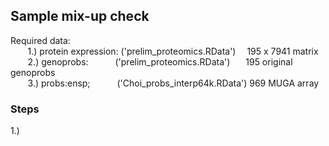 ## Sample mix-up check

Required data:<br />
&nbsp;&nbsp;&nbsp;&nbsp;&nbsp;&nbsp; 1.) protein expression: ('prelim_proteomics.RData')&ensp;&ensp;    195 x 7941 matrix <br />
&nbsp;&nbsp;&nbsp;&nbsp;&nbsp;&nbsp; 2.) genoprobs: &ensp;&ensp;&ensp;&ensp;&ensp;&nbsp;('prelim_proteomics.RData')&ensp;&ensp;&ensp;    195 original genoprobs <br />
&nbsp;&nbsp;&nbsp;&nbsp;&nbsp;&nbsp; 3.) probs:ensp;&ensp;&ensp;&ensp;&ensp;&ensp;&nbsp;&nbsp;('Choi_probs_interp64k.RData') 969 MUGA array <br />
    
    
    
  
### Steps

1.) 
